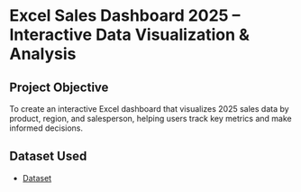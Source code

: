 # Excel Sales Dashboard 2025 – Interactive Data Visualization & Analysis
## Project Objective
To create an interactive Excel dashboard that visualizes 2025 sales data by product, region, and salesperson, helping users track key metrics and make informed decisions.

## Dataset Used
- <a href="https://github.com/Vanitha310/SalesDashBoard/blob/main/SalesDashBoard.xlsx">Dataset</a>
